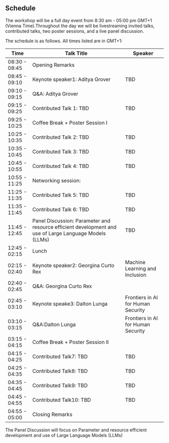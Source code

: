 ## Schedule

The workshop will be a full day event from 8:30 am - 05:00 pm GMT+1 (Vienna Time).Throughout the day we will be livestreaming invited talks, contributed talks, two poster sessions, and a live panel discussion.

The schedule is as follows. All times listed are in GMT+1:

|Time           |Talk Title         |Speaker |
| ------------- | ----------------- | ------ |
|08:30 - 08:45 |Opening Remarks | |
|08:45 - 09:10 |Keynote speaker1: Aditya Grover |TBD |
|09:10 - 09:15 |Q&A: Aditya Grover | |
|09:15 - 09:25 |Contributed Talk 1:  TBD |TBD |
|09:25 - 10:25 |Coffee Break + Poster Session I| |
|10:25 - 10:35 |Contributed Talk 2:  TBD |TBD |
|10:35 - 10:45 |Contributed Talk 3:  TBD |TBD |
|10:45 - 10:55 |Contributed Talk 4:  TBD |TBD |
|10:55 - 11:25 |Networking session:  | |
|11:25 - 11:35 |Contributed Talk 5: TBD |TBD |
|11:35 - 11:45 |Contributed Talk 6: TBD |TBD |
|11:45 - 12:45 |Panel Discussion:  Parameter and resource efficient development and use of Large Language Models (LLMs) |TBD |
|12:45 - 02:15 |Lunch| |
|02:15 - 02:40 |Keynote speaker2: Georgina Curto Rex |Machine Learning and Inclusion |
|02:40 - 02:45 |Q&A: Georgina Curto Rex ||Machine Learning and Inclusion |
|02:45 - 03:10 |Keynote speake3: Dalton Lunga |Frontiers in AI for Human Security |
|03:10 - 03:15 |Q&A:Dalton Lunga |Frontiers in AI for Human Security |
|03:15 - 04:15 |Coffee Break + Poster Session II| |
|04:15 - 04:25 |Contributed Talk7: TBD |TBD |
|04:25 - 04:35 |Contributed Talk8: TBD |TBD |
|04:35 - 04:45 |Contributed Talk9: TBD |TBD |
|04:45 - 04:55 |Contributed Talk10: TBD |TBD |
|04:55 - 05:00 |Closing Remarks | |


The Panel Discussion will focus on Parameter and resource efficient development and use of Large Language Models (LLMs) 

